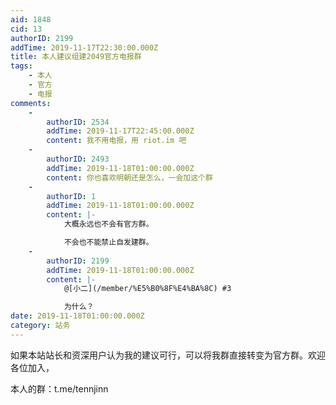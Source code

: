 ```yaml
---
aid: 1848
cid: 13
authorID: 2199
addTime: 2019-11-17T22:30:00.000Z
title: 本人建议组建2049官方电报群
tags:
    - 本人
    - 官方
    - 电报
comments:
    -
        authorID: 2534
        addTime: 2019-11-17T22:45:00.000Z
        content: 我不用电报，用 riot.im 吧
    -
        authorID: 2493
        addTime: 2019-11-18T01:00:00.000Z
        content: 你也喜欢明朝还是怎么，一会加这个群
    -
        authorID: 1
        addTime: 2019-11-18T01:00:00.000Z
        content: |-
            大概永远也不会有官方群。

            不会也不能禁止自发建群。
    -
        authorID: 2199
        addTime: 2019-11-18T01:00:00.000Z
        content: |-
            @[小二](/member/%E5%B0%8F%E4%BA%8C) #3

            为什么？
date: 2019-11-18T01:00:00.000Z
category: 站务
---
```


如果本站站长和资深用户认为我的建议可行，可以将我群直接转变为官方群。欢迎各位加入，

本人的群：t.me/tennjinn
